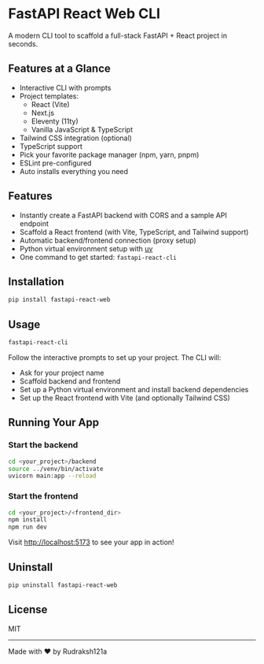 # FastAPI React Web CLI

A modern CLI tool to scaffold a full-stack FastAPI + React project in seconds.

## Features at a Glance
- Interactive CLI with prompts
- Project templates:
  - React (Vite)
  - Next.js
  - Eleventy (11ty)
  - Vanilla JavaScript & TypeScript
- Tailwind CSS integration (optional)
- TypeScript support
- Pick your favorite package manager (npm, yarn, pnpm)
- ESLint pre-configured
- Auto installs everything you need

## Features
- Instantly create a FastAPI backend with CORS and a sample API endpoint
- Scaffold a React frontend (with Vite, TypeScript, and Tailwind support)
- Automatic backend/frontend connection (proxy setup)
- Python virtual environment setup with [uv](https://github.com/astral-sh/uv)
- One command to get started: `fastapi-react-cli`

## Installation

```bash
pip install fastapi-react-web
```

## Usage

```bash
fastapi-react-cli
```

Follow the interactive prompts to set up your project. The CLI will:
- Ask for your project name
- Scaffold backend and frontend
- Set up a Python virtual environment and install backend dependencies
- Set up the React frontend with Vite (and optionally Tailwind CSS)

## Running Your App

### Start the backend
```bash
cd <your_project>/backend
source ../venv/bin/activate
uvicorn main:app --reload
```

### Start the frontend
```bash
cd <your_project>/<frontend_dir>
npm install
npm run dev
```

Visit [http://localhost:5173](http://localhost:5173) to see your app in action!

## Uninstall
```bash
pip uninstall fastapi-react-web
```

## License
MIT

---

Made with ❤️ by Rudraksh121a

